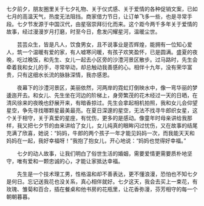 七夕前夕，朋友圈里关于七夕礼物、关于仪式感、关于爱情的各种促销文案，已如七月的高温天气，热度无法阻挡。商家借力节日，让订单飞多一些，也是寻常手段。七夕节发源于中国汉代，由星宿崇拜衍化而来。这个距今两千多年关于爱情的故事，经过漫漫岁月打磨，时至今日，愈发闪耀星河，温暖尘世。
 
　　芸芸众生，皆是凡人，饮食男女，且不说事业是否辉煌，能拥有一位知心爱人，筑一个温暖有爱的家，有人嘘寒问暖，有孩子欢笑盈怀，已是圆满。盛夏的夜晚，吃过晚饭，和先生、女儿一起去小区旁的沙澧河景区散步。过马路时，先生会牵着我和女儿的手，寻常举动，却总触动我善感的心。相伴十九年，没有荣华富贵，只有这细水长流的脉脉深情，我亦感恩。
 
　　夜幕下的沙澧河景区，美丽依然，河两岸的霓虹灯倒映水中，像一弯华丽的梦逶迤开去。和女儿、先生坐在河边的阶梯上，身旁繁茂的花木经过一天的日晒，在清风徐来的夜晚也舒展开来，有暗香掠过。先生会拿起相机拍照，我和女儿会仰望星空，争先寻找哪颗星最美最亮。在夏日深邃的星空，无法不找寻牛郎织女星，这个关于相守，关于真爱的星座，有忧伤，更多的是感动。像童年时母亲讲给我那样，我又把七夕节的由来讲给了女儿，女儿纯真的眼眸闪过忧伤，又在故事的结尾充满了欣喜，她说：“妈妈，牛郎的两个孩子一年才能见妈妈一次，而我能天天和妈妈在一起，我好幸福呀！”我抱了抱女儿，开心地说：“妈妈也觉得好幸福。”
 
　　七夕的动人故事，让我们明白了俗世生活的婚姻，需要爱情更需要质朴地坚守，唯有爱和一颗忠诚的心，才能让家抵达幸福。
 
　　先生是一个技术理工男，性格温和却不善表达，更不懂浪漫，恐怕也不知七夕是何日。忘记送我花也没关系，真心相伴就好。七夕这天，我会去买上一束花，有玫瑰、雏菊和百合，插在餐桌和他书房的花瓶里，让花香弥漫，芬芳相守的每一个朝朝暮暮。